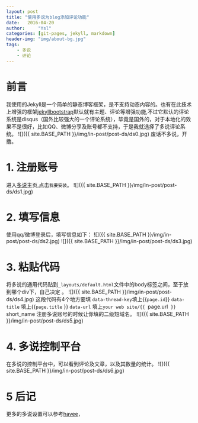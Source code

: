 ```yaml
---
layout: post
title: "使用多说为blog添加评论功能"
date:   2016-04-20  
author:     "Ysl"
categories: [git-pages, jekyll, markdown]
header-img: "img/about-bg.jpg"
tags:
    - 多说
    - 评论
---
```

 
# 前言
我使用的Jekyll是一个简单的静态博客框架，是不支持动态内容的。也有在此技术上增强的框架[jekyllbootstrap](http://jekyllbootstrap.com/blog)默认就有主题、评论等增强功能,不过它默认的评论系统是disqus（国外比较强大的一个评论系统），毕竟是国外的，对于本地化的效果不是很好，比如QQ、微博分享及账号都不支持，于是我就选择了多说评论系统。
![]({{ site.BASE_PATH }}/img/in-post/post-ds/ds0.jpg)
废话不多说，开撸。

# 1. 注册账号
进入[多说](http://duoshuo.com/)主页,点击`我要安装`。
![]({{ site.BASE_PATH }}/img/in-post/post-ds/ds1.jpg)

# 2. 填写信息
使用qq/微博登录后，填写信息如下：
![]({{ site.BASE_PATH }}/img/in-post/post-ds/ds2.jpg)
![]({{ site.BASE_PATH }}/img/in-post/post-ds/ds3.jpg)

# 3. 粘贴代码
将多说的通用代码贴到`_layouts/default.html`文件中的body标签之间，至于放到哪个div下，自己决定 。
![]({{ site.BASE_PATH }}/img/in-post/post-ds/ds4.jpg)
这段代码有4个地方要填
`data-thread-key`填上{{`page.id`}}
`data-title` 填上{{`page.title` }}
`data-url` 填上`your web site/{{ `page.url` }}`
short_name 注册多说账号的时候让你填的二级短域名。
![]({{ site.BASE_PATH }}/img/in-post/post-ds/ds5.jpg)

# 4. 多说控制平台
在多说的控制平台中，可以看到评论及文章，以及其数量的统计。
![]({{ site.BASE_PATH }}/img/in-post/post-ds/ds6.jpg)

# 5 后记
更多的多说设置可以参考[havee](http://havee.me/internet/2013-07/add-duoshuo-commemt-system-into-jekyll.html)，